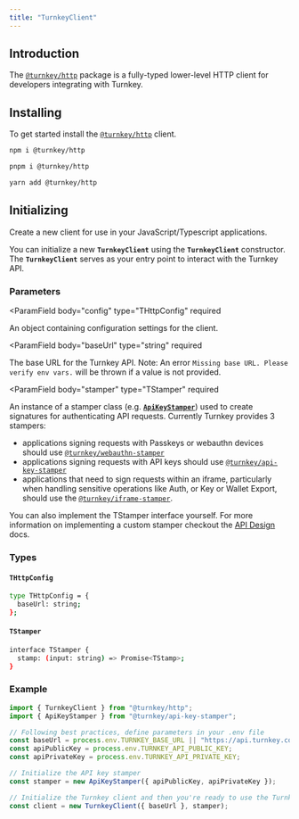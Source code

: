 ```yaml
---
title: "TurnkeyClient"
---
```


## Introduction

The [`@turnkey/http`](https://www.npmjs.com/package/@turnkey/http) package is a fully-typed lower-level HTTP client for developers integrating with Turnkey.

## Installing

To get started install the [`@turnkey/http`](https://www.npmjs.com/package/@turnkey/http) client.

<CodeGroup>

```bash npm
npm i @turnkey/http
```

```bash pnpm
pnpm i @turnkey/http
```

```bash yarn
yarn add @turnkey/http
```

</CodeGroup>

## Initializing

Create a new client for use in your JavaScript/Typescript applications.

You can initialize a new **`TurnkeyClient`** using the **`TurnkeyClient`** constructor. The **`TurnkeyClient`** serves as your entry point to interact with the Turnkey API.

### Parameters

<ParamField
body="config"
type="THttpConfig"
required

>

An object containing configuration settings for the client.

</ParamField>

<ParamField
body="baseUrl"
type="string"
required

>

The base URL for the Turnkey API. Note: An error `Missing base URL. Please verify env vars.` will be thrown if a value is not provided.

</ParamField>

<ParamField
body="stamper"
type="TStamper"
required

>

An instance of a stamper class (e.g. [**`ApiKeyStamper`**](/sdks/advanced/api-key-stamper)) used to create signatures for authenticating API requests.
</ParamField>
Currently Turnkey provides 3 stampers:

- applications signing requests with Passkeys or webauthn devices should use [`@turnkey/webauthn-stamper`](/sdks/advanced/webauthn-stamper)
- applications signing requests with API keys should use [`@turnkey/api-key-stamper`](/sdks/advanced/api-key-stamper)
- applications that need to sign requests within an iframe, particularly when handling sensitive operations like Auth, or Key or Wallet Export, should use the [`@turnkey/iframe-stamper`](/sdks/advanced/iframe-stamper).

You can also implement the TStamper interface yourself. For more information on implementing a custom stamper checkout the [API Design](/developer-reference/api-overview/intro) docs.

### Types

#### `THttpConfig`

```bash
type THttpConfig = {
  baseUrl: string;
};
```

#### `TStamper`

```bash
interface TStamper {
  stamp: (input: string) => Promise<TStamp>;
}
```

### Example

```js
import { TurnkeyClient } from "@turnkey/http";
import { ApiKeyStamper } from "@turnkey/api-key-stamper";

// Following best practices, define parameters in your .env file
const baseUrl = process.env.TURNKEY_BASE_URL || "https://api.turnkey.com";
const apiPublicKey = process.env.TURNKEY_API_PUBLIC_KEY;
const apiPrivateKey = process.env.TURNKEY_API_PRIVATE_KEY;

// Initialize the API key stamper
const stamper = new ApiKeyStamper({ apiPublicKey, apiPrivateKey });

// Initialize the Turnkey client and then you're ready to use the Turnkey client! 🎉
const client = new TurnkeyClient({ baseUrl }, stamper);
```
